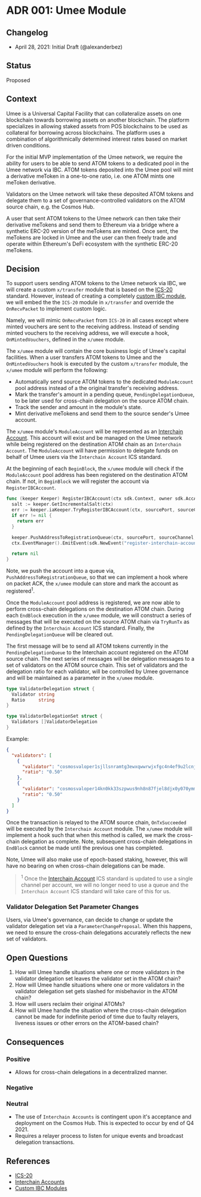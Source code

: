 # ADR 001: Umee Module

## Changelog

- April 28, 2021: Initial Draft (@alexanderbez)

## Status

Proposed

## Context

Umee is a Universal Capital Facility that can collateralize assets on one
blockchain towards borrowing assets on another blockchain. The platform specializes
in allowing staked assets from POS blockchains to be used as collateral for
borrowing across blockchains. The platform uses a combination of algorithmically
determined interest rates based on market driven conditions.

For the initial MVP implementation of the Umee network, we require the ability
for users to be able to send ATOM tokens to a dedicated pool in the Umee network
via IBC. ATOM tokens deposited into the Umee pool will mint a derivative meToken
in a one-to-one ratio, i.e. one ATOM mints one meToken derivative.

Validators on the Umee network will take these deposited ATOM tokens and delegate
them to a set of governance-controlled validators on the ATOM source chain,
e.g. the Cosmos Hub.

A user that sent ATOM tokens to the Umee network can then take their derivative
meTokens and send them to Ethereum via a bridge where a synthetic ERC-20 version
of the meTokens are minted. Once sent, the meTokens are locked in Umee and the
user can then freely trade and operate within Ethereum's DeFi ecosystem with the
synthetic ERC-20 meTokens.

## Decision

To support users sending ATOM tokens to the Umee network via IBC, we will create
a custom `x/transfer` module that is based on the [ICS-20](https://github.com/cosmos/ibc/tree/master/spec/app/ics-020-fungible-token-transfer)
standard. However, instead of creating a completely [custom IBC module](https://github.com/cosmos/ibc-go/blob/v1.0.0-alpha1/docs/custom.md),
we will embed the the `ICS-20` module in `x/transfer` and override the `OnRecvPacket`
to implement custom logic.

Namely, we will mimic `OnRecvPacket` from `ICS-20` in all cases except where
minted vouchers are sent to the receiving address. Instead of sending minted
vouchers to the receiving address, we will execute a hook, `OnMintedVouchers`,
defined in the `x/umee` module.

The `x/umee` module will contain the core business logic of Umee's capital
facilities. When a user transfers ATOM tokens to Umee and the `OnMintedVouchers`
hook is executed by the custom `x/transfer` module, the `x/umee` module will
perform the following:

- Automatically send source ATOM tokens to the dedicated `ModuleAccount` pool
  address instead of a the original transfer's receiving address.
- Mark the transfer's amount in a pending queue, `PendingDelegationQueue`, to be
  later used for cross-chain delegation on the source ATOM chain.
- Track the sender and amount in the module's state.
- Mint derivative meTokens and send them to the source sender's Umee account.

The `x/umee` module's `ModuleAccount` will be represented as an [Interchain Account](https://github.com/cosmos/ibc/tree/master/spec/app/ics-027-interchain-accounts). This account will exist and be managed on the Umee
network while being registered on the destination ATOM chain as an `Interchain Account`.
The `ModuleAccount` will have permission to delegate funds on behalf of Umee users
via the `Interchain Account` ICS standard.

At the beginning of each `BeginBlock`, the `x/umee` module will check if the
`ModuleAccount` pool address has been registered on the destination ATOM chain.
If not, in `BeginBlock` we will register the account via `RegisterIBCAccount`.

```go
func (keeper Keeper) RegisterIBCAccount(ctx sdk.Context, owner sdk.AccAddress, srcPort, srcChannel string) error {
  salt := keeper.GetIncrementalSalt(ctx)
  err := keeper.iaKeeper.TryRegisterIBCAccount(ctx, sourcePort, sourceChannel, []byte(salt))
  if err != nil {
    return err
  }

  keeper.PushAddressToRegistrationQueue(ctx, sourcePort, sourceChannel, owner)
  ctx.EventManager().EmitEvent(sdk.NewEvent("register-interchain-account",sdk.NewAttribute("salt", salt)))

  return nil
}
```

Note, we push the account into a queue via, `PushAddressToRegistrationQueue`, so
that we can implement a hook where on packet ACK, the `x/umee` module can store
and mark the account as registered<sup>1</sup>.

Once the `ModuleAccount` pool address is registered, we are now able to perform
cross-chain delegations on the destination ATOM chain. During each `EndBlock`
execution in the `x/umee` module, we will construct a series of messages that will
be executed on the source ATOM chain via `TryRunTx` as defined by the
`Interchain Account` ICS standard. Finally, the `PendingDelegationQueue` will be
cleared out.

The first message will be to send all ATOM tokens currently in the `PendingDelegationQueue`
to the Interchain account registered on the ATOM source chain. The next series of
messages will be delegation messages to a set of validators on the ATOM source
chain. This set of validators and the delegation ratio for each validator, will
be controlled by Umee governance and will be maintained as a parameter in the
`x/umee` module.

```go
type ValidatorDelegation struct {
  Validator string
  Ratio     string
}

type ValidatorDelegationSet struct {
  Validators []ValidatorDelegation
}
```

Example:

```json
{
  "validators": [
    {
      "validator": "cosmosvaloper1sjllsnramtg3ewxqwwrwjxfgc4n4ef9u2lcnj0",
      "ratio": "0.50"
    },
    {
      "validator": "cosmosvaloper14kn0kk33szpwus9nh8n87fjel8djx0y070ymmj",
      "ratio": "0.50"
    }
  ]
}
```

Once the transaction is relayed to the ATOM source chain, `OnTxSucceeded` will
be executed by the `Interchain Account` module. The `x/umee` module will implement
a hook such that when this method is called, we mark the cross-chain delegation
as complete. Note, subsequent cross-chain delegations in `EndBlock` cannot be
made until the previous one has completed.

Note, Umee will also make use of epoch-based staking, however, this will have no
bearing on when cross-chain delegations can be made.

> <sup>1</sup> Once the [Interchain Account](https://github.com/cosmos/ibc/tree/master/spec/app/ics-027-interchain-accounts)
> ICS standard is updated to use a single channel per account, we will no longer
> need to use a queue and the `Interchain Account` ICS standard will take care of
> this for us.

### Validator Delegation Set Parameter Changes

Users, via Umee's governance, can decide to change or update the validator
delegation set via a `ParameterChangeProposal`. When this happens, we need to
ensure the cross-chain delegations accurately reflects the new set of validators.

## Open Questions

1. How will Umee handle situations where one or more validators in the validator
   delegation set leaves the validator set in the ATOM chain?
2. How will Umee handle situations where one or more validators in the validator
   delegation set gets slashed for misbehavior in the ATOM chain?
3. How will users reclaim their original ATOMs?
4. How will Umee handle the situation where the cross-chain delegation cannot be
   made for indefinite period of time due to faulty relayers, liveness issues or
   other errors on the ATOM-based chain?

## Consequences

### Positive

- Allows for cross-chain delegations in a decentralized manner.

### Negative

### Neutral

- The use of `Interchain Accounts` is contingent upon it's acceptance and deployment
  on the Cosmos Hub. This is expected to occur by end of Q4 2021.
- Requires a relayer process to listen for unique events and broadcast
  delegation transactions.

## References

- [ICS-20](https://github.com/cosmos/ibc/tree/master/spec/app/ics-020-fungible-token-transfer)
- [Interchain Accounts](https://github.com/cosmos/ibc/tree/master/spec/app/ics-027-interchain-accounts)
- [Custom IBC Modules](https://github.com/cosmos/ibc-go/blob/v1.0.0-alpha1/docs/custom.md)
